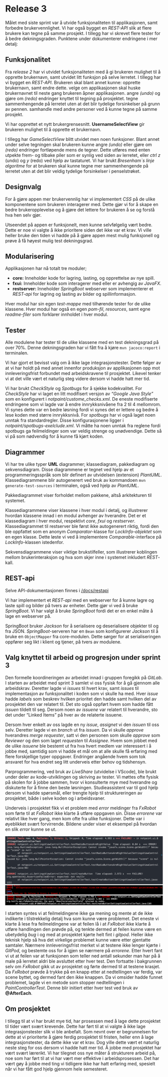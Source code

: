 # Release 3
Målet med siste sprint var å utvide funksjonaliteten til applikasjonen, samt forbedre brukervennlighet. Vi har også bygget en *REST-API* slik at flere brukere kan tegne på samme prosjekt. I tillegg har vi skrevet flere tester for å bedre dekningsgraden. Punktene under dokumenterer endringene i mer detalj:


## Funksjonalitet
Fra *release 2* har vi utvidet funksjonaliteten med å gi brukeren mulighet til å opprette brukernavn, samt utvidet litt funksjon på selve lerretet. I tillegg har vi bygget en *REST-API*. Brukeren skal blant annet kunne:
opprette brukernavn, samt endre dette.
velge om applikasjonen skal huske brukernavnet til neste gang brukeren åpner applikasjonen.
angre *(undo)* og gjøre om *(redo)* endringer knyttet til tegning på prosjektet. 
tegne sammenhengende på lerretet uten at det blir tydelige forsinkelser på grunn av pennen.
samhandle med andre personer ved å kunne tegne på samme prosjekt. 

Vi har opprettet et nytt brukergrensesnitt.
**UsernameSelectView** gir brukeren mulighet til å opprette et brukernavn. 


I tillegg har *GameSelectView* blitt utvidet men noen funksjoner. Blant annet under selve tegningen skal brukeren kunne angre *(undo)* eller gjøre om *(redo)* endringer fortløpende mens de tegner. Dette utføres med enten utpekte frem- og tilbake piler som er synlig ved siden av lerretet, eller *ctrl z* (undo)  og *y* (redo) ved hjelp av tastaturet. 
Vi har brukt *Bresenham`s linje algoritme* for at brukeren skal kunne tegne mer sammenhengende på lerretet uten at det blir veldig tydelige forsinkelser i penselstrøket. 

## Designvalg
For å gjøre appen mer brukervennlig har vi implementert *CSS* på de ulike komponentene som brukeren interagerer med. Dette gjør vi for å skape en bedre brukeropplevelse og å gjøre det lettere for brukeren å se og forstå hva hen selv gjør. 

Utseendet på appen er funksjonelt, men kunne selvfølgelig vært bedre. Dette er noe vi  valgte å ikke prioritere siden det ikke var et krav. Vi ville heller bruke den tiden vi hadde på å gjøre appen mest mulig funksjonell og prøve å få høyest mulig test dekningsgrad. 

## Modularisering
Applikasjonen har nå totalt tre moduler;
- **core:** Inneholder kode for lagring, lasting, og opprettelse av nye spill.
- **fxui:** Inneholder kode som interagerer med eller er avhengig av *JavaFX*.
- **restserver:** Inneholder *SpringBoot* webserver som implementerer et *REST-api* for lagring og lasting av bilder og spillinformasjon.

Hver modul har sin egen *test-mappe* med tilhørende tester for de ulike klassene. Hver modul har også en egen *pom-fil*, *resources*, samt egne *readme-filer* som forklarer innholdet i hver modul. 

## Tester
Alle modulene har tester til de ulike klassene med en test dekningsgrad på over 70%. Denne dekningsgraden har vi fått fra å kjøre `mvn jacoco:report` i terminalen. 

Vi har gjort et bevisst valg om å ikke lage integrasjonstester. Dette følger av at vi har holdt på med annet innenfor produksjon av applikasjonen opp mot innleveringsfrist forbundet med arbeidskravene til prosjektet. Likevel tenker vi at det ville vært et naturlig steg videre dersom vi hadde hatt mer tid.

Vi har brukt *CheckStyle* og *Spotbugs* for å sjekke kodekvalitet. For *CheckStyle* har vi laget en litt modifisert versjon av *“Google Java Style”* som en konfigurert i *notpaint/custome_checks.xml*. De eneste modifiserte endringene som vi lagde var å endre innrykksnivåene fra 2 til 4 mellomrom. Vi synes dette var en bedre løsning fordi vi synes det er lettere og bedre å lese koden med større innrykksnivå. For *spotbugs* har vi også laget noen unntak fra standardregler. Disse konfigurasjonene ligger i *notpaint/spotbugs-exelclude.xml*. Vi måtte ha noen unntak fra reglene fordi spotbugs ga feilmeldinger som var veldig strenge og unødvendige. Dette så vi på som nødvendig for å kunne få kjørt koden. 

## Diagrammer 
Vi har tre ulike typer **UML** diagrammer; klassediagram, pakkediagram og sekvensdiagram. Disse diagrammene er tegnet ved hjelp av et programmeringsspråk som blir definert av utvidelsen (extension) *PlantUML*. Klassediagrammene blir autogenerert ved bruk av kommandoen `mvn generate-test-sources` i terminalen, også ved hjelp av *PlantUML*.

Pakkediagrammet viser forholdet mellom pakkene, altså arkitekturen til systemet. 

Klassediagrammene viser klassene i hver modul i detalj, og illustrerer hvordan klassene innad i en modul avhenger av hverandre. Det er et klassediagram i hver modul, respektivt *core*, *fxui* og *restserver*. Klassediagrammet til restserver ble først ikke autogenerert riktig, fordi den ble oppfattet som en anonym *Comparator*-klasse for *LockInfo-objektet* som en egen klasse. Dette løste vi ved å implementere *Comparable*-interface på *LockInfo*-klassen istedenfor.

Sekvensdiagrammene viser viktige brukstilfeller, som illustrerer koblingen mellom brukerinteraksjon og hva som skjer inne i systemet inkludert *REST*-kall. 

## REST-api
Selve API-dokumentasjonen finnes i [/docs/restapi](/docs/restapi)

Vi har implementert et *REST-api* med en webserver for å kunne lagre og laste spill og bilder på tvers av enheter. Dette gjør vi ved å bruke *SpringBoot*. Vi har valgt å bruke *SpringBoot* fordi det er en enkel måte å lage en webserver på. 

SpringBoot bruker *Jackson* for å serialisere og deserialisere objekter til og fra JSON. *SpringBoot*-serveren har en `Bean` som konfigurerer *Jackson* til å bruke en `ObjectMapper` fra core-modulen. Dette sørger for at serialiseringen oppfører seg likt i klient og tjener, på tvers av modulene.


## Valg knyttet til arbeid og progresjon under sprint 3
Den formelle koordineringen av arbeidet innad i gruppen foregikk på *GitLab*. I starten av arbeidet med sprint 3 samlet vi oss fysisk for å gå gjennom alle arbeidskrav. Deretter lagde vi *issues* til hvert krav, samt *issues* til implementasjon av funksjonalitet i koden som vi skulle ha med. Hver *issue* hadde *labels* som beskrev hvilken prioritet den hadde samt hvilken del av prosjektet den var relatert til. Det sto også oppført hvem som hadde fått *issuen* tildelt til seg. Dersom noen av *issuene* var relatert til hverandre, sto det under “Linked Items” på hver av de relaterte issuene. 

Dersom hver enkelt av oss lagde en ny *issue*, *assignet* vi den *issuen* til oss selv. Deretter lagde vi en *branch* ut fra *issuen*. Da vi skulle *approve* hverandres *merge requester*, satt vi den personen som skulle *approve* som *Reviewer* og den som laget *requesten* til *Assignee*. Hvem som jobbet med de ulike *issuene* ble bestemt ut fra hva hvert medlem var interessert i å jobbe med, samtidig som vi hadde et mål om at alle skulle få erfaring med flere forskjellige typer oppgaver. Endringer angående hvem som tok ansvaret for hva endret seg litt underveis etter behov og tidshensyn. 

Parprogrammering, ved bruk av *LiveShare* (utvidelse i VScode), ble brukt under deler av kode-utviklingen og skriving av tester. Vi møttes ofte fysisk på skolen for å jobbe sammen, hvor vi konsulterte mye med hverandre og diskuterte for å finne den beste løsningen. Studieassistent var til god hjelp dersom vi hadde spørsmål, eller trengte hjelp til struktureringen av prosjektet, både i selve koden og i arbeidsvaner. 

Underveis i prosjektet fikk vi et problem med *error* meldinger fra *FxRobot* som førte til at *FxRobot* ikke klarte å utføre oppgaven sin. Disse *errorene* var relativt like hver gang, men kom ofte fra ulike funksjoner. Dette var i øyeblikket svært forvirrende. Bildene under viser et eksempel på hvordan en slik *error* kunne se ut. 

![](/notpaint/viewScreenshots/errormessenges/error2.png)
![](/notpaint/viewScreenshots/errormessenges/error.png)
![](/notpaint/viewScreenshots/errormessenges/errormeld.png)


I starten syntes vi at feilmeldingene ikke ga mening og mente at de ikke indikerte i tilstrekkelig detalj hva som kunne være problemet. Det eneste vi klarte å lese fra feilmeldingene var at feilen lå i at *FxRobot* ikke klarte å utføre handlingen den prøvde på, og tenkte dermed at feilen kunne være en ubetydelig *bug* i og med at prosjektet kjørte helt fint i *gitpod*. Heller ikke teknisk hjelp så hva det virkelige problemet kunne være etter gjentatte samtaler. Nærmere innleveringsfrist merket vi at testene ikke lenger kjørte i *GitPod*, og bestemte oss for å igjen se nærmere på *errorene*. Etter hvert fant vi ut at feilen var at funksjonen som teller ned antall sekunder man har på å male på lerretet aldri ble avsluttet etter hver test. Den fortsatte i bakgrunnen selv om *FxRobot* gikk ut av prosjektet og førte dermed til at testene krasjet. Da *FxRobot* prøvde å trykke på en knapp etter at nedtellingen var ferdig, var scene byttet, og dermed fant den ikke knappen. Da vi omsider hadde funnet problemet, lagde vi en metode som stopper nedtellingen i *PaintControllerTest*. Denne blir initiert etter hver test ved bruk av **@AfterEach**.

## Om prosjektet
I tillegg til at vi har brukt mye tid, har prosessen med å lage dette prosjektet til tider vært svært krevende. Dette har ført til at vi valgte å ikke lage integrasjonstester slik vi ble anbefalt. Som nevnt over er begrunnelsen for dette at vi prioriterte å gjøre ferdig prosjektet til fristen, heller enn å lage integrasjonstester, da dette ikke var et krav. Dog ville dette vært et naturlig neste steg for oss dersom vi hadde hatt mer tid. Å jobbe med prosjektet har vært svært lærerikt. Vi har tilegnet oss nye måter å strukturere arbeid på, noe som har ført til at vi har vært mer effektive i arbeidsprosessen. Det har vært gøy å jobbe med ting vi tidligere ikke har hatt erfaring med, spesielt når vi har fått god hjelp gjennom hele semesteret.
